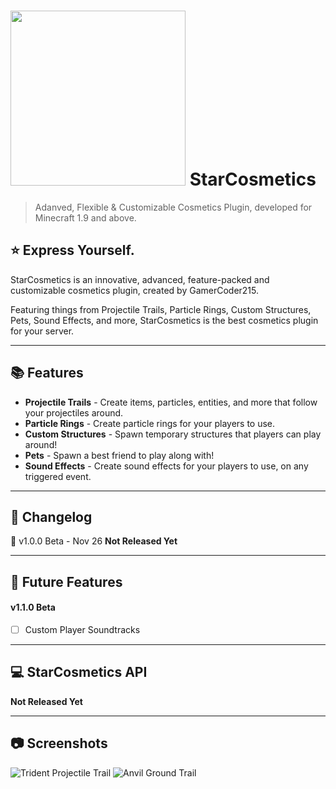 # <img style="height: 7vh; width: auto;" src="https://repository-images.githubusercontent.com/526660913/d4667242-a661-4ad4-8d59-3ab41787f400"> StarCosmetics

> Adanved, Flexible & Customizable Cosmetics Plugin, developed for Minecraft 1.9 and above.

## ⭐ Express Yourself.
StarCosmetics is an innovative, advanced, feature-packed and customizable cosmetics plugin, created by GamerCoder215.

Featuring things from Projectile Trails, Particle Rings, Custom Structures, Pets, Sound Effects, and more, StarCosmetics is the best cosmetics plugin for your server.

---

## 📚 Features
- **Projectile Trails** - Create items, particles, entities, and more that follow your projectiles around.
- **Particle Rings** - Create particle rings for your players to use.
- **Custom Structures** - Spawn temporary structures that players can play around!
- **Pets** - Spawn a best friend to play along with!
- **Sound Effects** - Create sound effects for your players to use, on any triggered event.

---

## 📓 Changelog

💽 v1.0.0 Beta - Nov 26
**Not Released Yet**

---

## 🔮 Future Features

#### v1.1.0 Beta
- [ ] Custom Player Soundtracks

---

## 💻 StarCosmetics API
**Not Released Yet**

---

## 📷 Screenshots

<img src="https://media.discordapp.net/attachments/830852440273322044/1039015346989973634/image.png" title="Trident Projectile Trail" alt="Trident Projectile Trail">

<img src="https://media.discordapp.net/attachments/894254760075603980/1044073473770799114/image.png" title="Anvil Ground Trail" alt="Anvil Ground Trail">